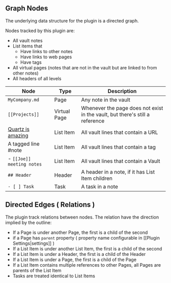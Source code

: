 ## Graph Nodes

The underlying data structure for the plugin is a directed graph.

Nodes tracked by this plugin are:
- All vault notes
- List items that
    - Have links to other notes
    - Have links to web pages
    - Have tags
- All virtual pages (notes that are not in the vault but are linked to from other notes)
- All headers of all levels

| Node                                           | Type         | Description                                                                  |
| ---------------------------------------------- | ------------ | ---------------------------------------------------------------------------- |
| `MyCompany.md`                                 | Page         | Any note in the vault                                                        |
| `[[Projects]]`                                 | Virtual Page | Whenever the page does not exist in the vault, but there's still a reference |
| [Quartz is amazing](https://quartz.jzhao.xyz/) | List Item    | All vault lines that contain a URL                                           |
| A tagged line #note                            | List Item    | All vault lines that contain a tag                                           |
| - `[[Joe]] meeting notes`                      | List Item    | All vault lines that contain a Vault                                         |
| `## Header`                                    | Header       | A header in a note, if it has List Item children                             |
| `- [ ] Task`                                   | Task         | A task in a note                                                             |

## Directed Edges ( Relations )

The plugin track relations between nodes. The relation have the direction implied by the outline:
- If a Page is under another Page, the first is a child of the second
- if a Page has `parent` property ( property name configurable in [[Plugin Settings|settings]] )
- If a List Item is under another List Item, the first is a child of the second
- If a List Item is under a Header, the first is a child of the Header
- If a List Item is under a Page, the first is a child of the Page
- If a List Item contains multiple references to other Pages, all Pages are parents of the List Item
- Tasks are treated identical to List Items
